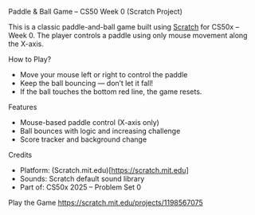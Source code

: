 Paddle & Ball Game – CS50 Week 0 (Scratch Project)

This is a classic paddle-and-ball game built using [Scratch](https://scratch.mit.edu) for CS50x – Week 0. The player controls a paddle using only mouse movement along the X-axis.

How to Play?
- Move your mouse left or right to control the paddle
- Keep the ball bouncing — don’t let it fall!
- If the ball touches the bottom red line, the game resets.

Features
- Mouse-based paddle control (X-axis only)
- Ball bounces with logic and increasing challenge
- Score tracker and background change

Credits
- Platform: (Scratch.mit.edu)[https://scratch.mit.edu]
- Sounds: Scratch default sound library
- Part of: CS50x 2025 – Problem Set 0

 Play the Game
  https://scratch.mit.edu/projects/1198567075
